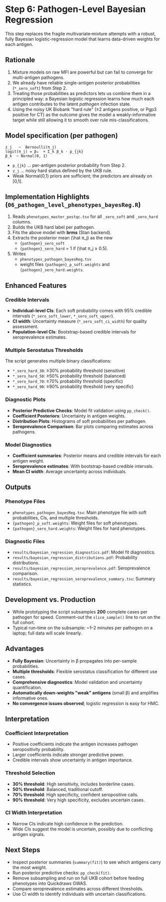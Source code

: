 # Step 6: Pathogen-Level Bayesian Regression

This step replaces the fragile multivariate‐mixture attempts with a robust, fully Bayesian logistic-regression model that learns data-driven weights for each antigen.

## Rationale

1. Mixture models on raw MFI are powerful but can fail to converge for multi-antigen pathogens.
2. We already have reliable single-antigen posterior probabilities (`*_sero_soft`) from Step 2.
3. Treating those probabilities as predictors lets us combine them in a principled way: a Bayesian logistic regression learns how much each antigen contributes to the latent *pathogen* infection state.
4. Using the noisy UK Biobank "hard rule" (≥2 antigens positive, or Pgp3 positive for CT) as the outcome gives the model a weakly-informative target while still allowing it to smooth over rule mis-classifications.

## Model specification (per pathogen)

```
z_j   ~  Bernoulli(π_j)
logit(π_j) = β₀  + Σ_k β_k · p_{jk}
β_k  ~ Normal(0, 1)
```

*   `p_{jk}`  … per-antigen posterior probability from Step 2.
*   `z_j`     … noisy hard status defined by the UKB rule.
*   Weak Normal(0,1) priors are sufficient; the predictors are already on [0,1].

## Implementation Highlights (`06_pathogen_level_phenotypes_bayesReg.R`)

1. Reads `phenotypes_master_postqc.tsv` for all `_sero_soft` and `_sero_hard` columns.
2. Builds the UKB hard label per pathogen.
3. Fits the above model with **brms** (Stan backend).
4. Extracts the posterior mean \(\hat π_j\) as the new
   * `{pathogen}_sero_soft`
   * `{pathogen}_sero_hard` = 1 if \(\hat π_j ≥ 0.5\).
5. Writes
   * `phenotypes_pathogen_bayesReg.tsv`
   * weight files `{pathogen}_p_soft.weights` and `{pathogen}_sero_hard.weights`.

## Enhanced Features

### Credible Intervals
* **Individual-level CIs**: Each soft probability comes with 95% credible intervals (`*_sero_soft_lower`, `*_sero_soft_upper`).
* **CI width**: Uncertainty measure (`*_sero_soft_ci_width`) for quality assessment.
* **Population-level CIs**: Bootstrap-based credible intervals for seroprevalence estimates.

### Multiple Serostatus Thresholds
The script generates multiple binary classifications:
* `*_sero_hard_30`: ≥30% probability threshold (sensitive)
* `*_sero_hard_50`: ≥50% probability threshold (balanced)
* `*_sero_hard_70`: ≥70% probability threshold (specific)
* `*_sero_hard_90`: ≥90% probability threshold (very specific)

### Diagnostic Plots
* **Posterior Predictive Checks**: Model fit validation using `pp_check()`.
* **Coefficient Posteriors**: Uncertainty in antigen weights.
* **Distribution Plots**: Histograms of soft probabilities per pathogen.
* **Seroprevalence Comparison**: Bar plots comparing estimates across pathogens.

### Model Diagnostics
* **Coefficient summaries**: Posterior means and credible intervals for each antigen weight.
* **Seroprevalence estimates**: With bootstrap-based credible intervals.
* **Mean CI width**: Average uncertainty across individuals.

## Outputs

### Phenotype Files
* `phenotypes_pathogen_bayesReg.tsv`: Main phenotype file with soft probabilities, CIs, and multiple thresholds.
* `{pathogen}_p_soft.weights`: Weight files for soft phenotypes.
* `{pathogen}_sero_hard.weights`: Weight files for hard phenotypes.

### Diagnostic Files
* `results/bayesian_regression_diagnostics.pdf`: Model fit diagnostics.
* `results/bayesian_regression_distributions.pdf`: Probability distributions.
* `results/bayesian_regression_seroprevalence.pdf`: Seroprevalence comparison.
* `results/bayesian_regression_seroprevalence_summary.tsv`: Summary statistics.

## Development vs. Production

* While prototyping the script subsamples **200** complete cases per pathogen for speed. Comment-out the `slice_sample()` line to run on the full cohort.
* Typical run-time on the subsample: ~1–2 minutes per pathogen on a laptop; full data will scale linearly.

## Advantages

* **Fully Bayesian**: Uncertainty in β propagates into per-sample probabilities.
* **Multiple thresholds**: Flexible serostatus classification for different use cases.
* **Comprehensive diagnostics**: Model validation and uncertainty quantification.
* **Automatically down-weights "weak" antigens** (small β) and amplifies informative ones.
* **No convergence issues observed**; logistic regression is easy for HMC.

## Interpretation

### Coefficient Interpretation
* Positive coefficients indicate the antigen increases pathogen seropositivity probability.
* Larger coefficients indicate stronger predictive power.
* Credible intervals show uncertainty in antigen importance.

### Threshold Selection
* **30% threshold**: High sensitivity, includes borderline cases.
* **50% threshold**: Balanced, traditional cutoff.
* **70% threshold**: High specificity, confident seropositive calls.
* **90% threshold**: Very high specificity, excludes uncertain cases.

### CI Width Interpretation
* Narrow CIs indicate high confidence in the prediction.
* Wide CIs suggest the model is uncertain, possibly due to conflicting antigen signals.

## Next Steps

* Inspect posterior summaries (`summary(fit)`) to see which antigens carry the most weight.
* Run posterior predictive checks: `pp_check(fit)`.
* Remove subsampling and run on full UKB cohort before feeding phenotypes into Quickdraws GWAS.
* Compare seroprevalence estimates across different thresholds.
* Use CI width to identify individuals with uncertain classifications. 